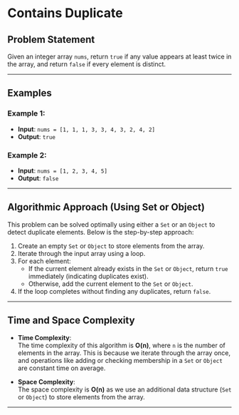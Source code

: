 # **Contains Duplicate**

## **Problem Statement**
Given an integer array `nums`, return `true` if any value appears at least twice in the array, and return `false` if every element is distinct.

---

## **Examples**

### Example 1:
- **Input**: `nums = [1, 1, 1, 3, 3, 4, 3, 2, 4, 2]`  
- **Output**: `true`  

### Example 2:
- **Input**: `nums = [1, 2, 3, 4, 5]`  
- **Output**: `false`  

---

## **Algorithmic Approach (Using Set or Object)**

This problem can be solved optimally using either a `Set` or an `Object` to detect duplicate elements. Below is the step-by-step approach:

1. Create an empty `Set` or `Object` to store elements from the array.
2. Iterate through the input array using a loop.
3. For each element:
   - If the current element already exists in the `Set` or `Object`, return `true` immediately (indicating duplicates exist).
   - Otherwise, add the current element to the `Set` or `Object`.
4. If the loop completes without finding any duplicates, return `false`.

---

## **Time and Space Complexity**

- **Time Complexity**:  
  The time complexity of this algorithm is **O(n)**, where `n` is the number of elements in the array. This is because we iterate through the array once, and operations like adding or checking membership in a `Set` or `Object` are constant time on average.

- **Space Complexity**:  
  The space complexity is **O(n)** as we use an additional data structure (`Set` or `Object`) to store elements from the array.

---